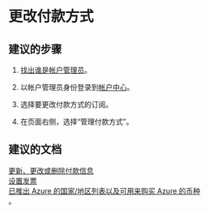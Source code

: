 
<properties
    pageTitle="change payment method"
    description="更改付款方式"
    service="azure-billing"
    resource="billing"
    authors="kasparks"
    displayOrder=""
    selfHelpType="generic"
    supportTopicIds="32454858"
    resourceTags=""
    productPesIds="15659"
    cloudEnvironments="public"
/>


# <a name="change-payment-method"></a>更改付款方式

## <a name="recommended-steps"></a>**建议的步骤**

1. [找出谁是帐户管理员](https://docs.microsoft.com/azure/billing-subscription-transfer#whoisaa)。

2. 以帐户管理员身份登录到[帐户中心](https://account.windowsazure.com/Subscriptions)。

3. 选择要更改付款方式的订阅。

4. 在页面右侧，选择“管理付款方式”。

## <a name="recommended-documents"></a>**建议的文档**

[更新、更改或删除付款信息](https://azure.microsoft.com/documentation/articles/billing-how-to-change-credit-card/)<br>
[设置发票](https://azure.microsoft.com/pricing/invoicing/)<br>
[已推出 Azure 的国家/地区列表以及可用来购买 Azure 的币种](https://azure.microsoft.com/documentation/articles/billing-countries-and-currencies/)<br>。

